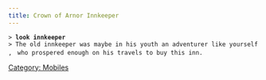 ```yaml
---
title: Crown of Arnor Innkeeper
---
```


`> `**`look innkeeper`**
`> The old innkeeper was maybe in his youth an adventurer like yourself, `
`who prospered enough on his travels to buy this inn.`

[Category: Mobiles](Category:_Mobiles "wikilink")
